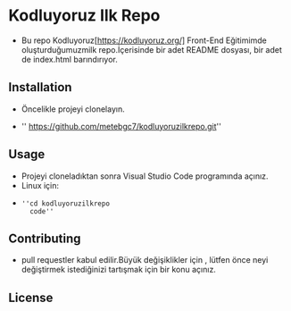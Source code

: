 # Kodluyoruz Ilk Repo
- Bu repo Kodluyoruz[https://kodluyoruz.org/] Front-End Eğitimimde oluşturduğumuzmilk repo.İçerisinde  bir adet  README dosyası, bir adet de index.html barındırıyor.

## Installation
- Öncelikle projeyi clonelayın.
  
- '' https://github.com/metebgc7/kodluyoruzilkrepo.git''

## Usage
- Projeyi cloneladıktan sonra Visual Studio Code programında açınız.
- Linux için:
-     ''cd kodluyoruzilkrepo
        code''

## Contributing 
- pull requestler kabul edilir.Büyük değişiklikler için , lütfen önce neyi değiştirmek istediğinizi tartışmak için bir konu açınız.

## License
